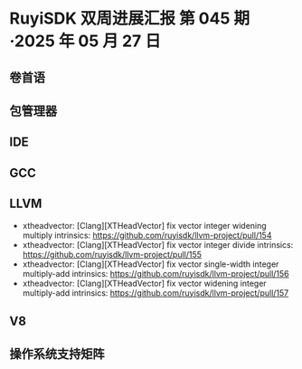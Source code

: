 # RuyiSDK 双周进展汇报  第 045 期·2025 年 05 月 27 日

## 卷首语

## 包管理器

## IDE

## GCC

## LLVM

- xtheadvector: [Clang][XTHeadVector] fix vector integer widening multiply intrinsics: https://github.com/ruyisdk/llvm-project/pull/154
- xtheadvector: [Clang][XTHeadVector] fix vector integer divide intrinsics: https://github.com/ruyisdk/llvm-project/pull/155
- xtheadvector: [Clang][XTHeadVector] fix vector single-width integer multiply-add intrinsics: https://github.com/ruyisdk/llvm-project/pull/156
- xtheadvector: [Clang][XTHeadVector] fix vector widening integer multiply-add intrinsics: https://github.com/ruyisdk/llvm-project/pull/157

## V8

## 操作系统支持矩阵
